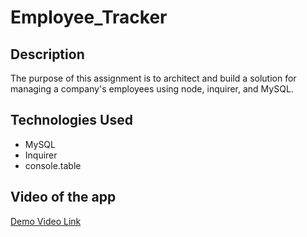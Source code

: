 # Employee_Tracker

## Description
The purpose of this assignment is to architect and build a solution for managing a company's employees using node, inquirer, and MySQL.

## Technologies Used
* MySQL
* Inquirer
* console.table

## Video of the app
[Demo Video Link](https://drive.google.com/file/d/1njDyRJ-X9QkQX-FRrSaPVJrOqIq9OnwP/view)


